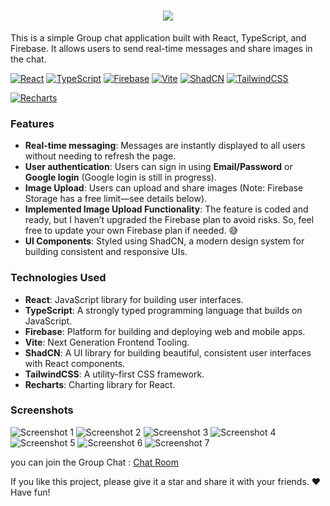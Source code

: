 <h1 align="center">
    <img src="https://readme-typing-svg.herokuapp.com/?font=Righteous&size=35&center=true&vCenter=true&width=700&height=70&duration=4000&lines=Bleepr+Friends+Chat+App&color=4B0082" />
</h1>

This is a simple Group chat application built with React, TypeScript, and Firebase. It allows users to send real-time messages and share images in the chat.

[![React](https://img.shields.io/badge/React-61DAFB?style=for-the-badge&logo=react&logoColor=black)](https://reactjs.org/)
[![TypeScript](https://img.shields.io/badge/TypeScript-3178C6?style=for-the-badge&logo=typescript&logoColor=white)](https://www.typescriptlang.org/)
[![Firebase](https://img.shields.io/badge/Firebase-FFCA28?style=for-the-badge&logo=firebase&logoColor=black)](https://firebase.google.com/)
[![Vite](https://img.shields.io/badge/Vite-646CFF?style=for-the-badge&logo=vite&logoColor=white)](https://vitejs.dev/)
[![ShadCN](https://img.shields.io/badge/ShadCN-2F7BB7?style=for-the-badge&logo=react&logoColor=white)](https://shadcn.dev/)
[![TailwindCSS](https://img.shields.io/badge/TailwindCSS-06B6D4?style=for-the-badge&logo=tailwindcss&logoColor=white)](https://tailwindcss.com/)

[![Recharts](https://img.shields.io/badge/Recharts-3182CE?style=for-the-badge&logo=react&logoColor=white)](https://recharts.org/en-US/)

### Features

- **Real-time messaging**: Messages are instantly displayed to all users without needing to refresh the page.
- **User authentication**: Users can sign in using **Email/Password** or **Google login** (Google login is still in progress).
- **Image Upload**: Users can upload and share images (Note: Firebase Storage has a free limit—see details below).
- **Implemented Image Upload Functionality**: The feature is coded and ready, but I haven’t upgraded the Firebase plan to avoid risks. So, feel free to update your own Firebase plan if needed. 😅
- **UI Components**: Styled using ShadCN, a modern design system for building consistent and responsive UIs.

### Technologies Used

- **React**: JavaScript library for building user interfaces.
- **TypeScript**: A strongly typed programming language that builds on JavaScript.
- **Firebase**: Platform for building and deploying web and mobile apps.
- **Vite**: Next Generation Frontend Tooling.
- **ShadCN**: A UI library for building beautiful, consistent user interfaces with React components.
- **TailwindCSS**: A utility-first CSS framework.
- **Recharts**: Charting library for React.

### Screenshots

![Screenshot 1](https://imgur.com/cyfsKIn.png)
![Screenshot 2](https://imgur.com/mSCUoZC.png)
![Screenshot 3](https://imgur.com/ds7NbbH.png)
![Screenshot 4](https://imgur.com/zZlW2b2.png)
![Screenshot 5](https://imgur.com/XL5s2g7.png)
![Screenshot 6](https://imgur.com/wcIUFBi.png)
![Screenshot 7](https://imgur.com/UkvHemu.png)




you can join the Group Chat : [Chat Room](https://bleepr-41a61.web.app)

If you like this project, please give it a star and share it with your friends. ❤️
Have fun!
